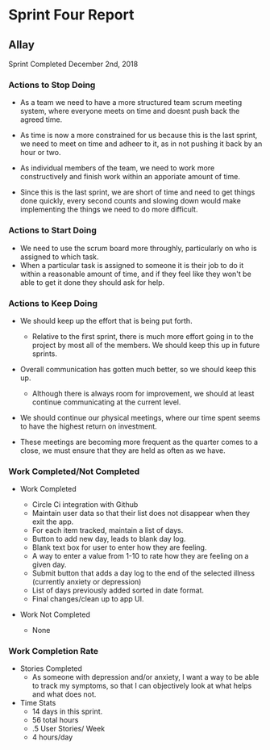 # Sprint Four Report
## Allay
Sprint Completed December 2nd, 2018

### Actions to Stop Doing
* As a team we need to have a more structured team scrum meeting system, where everyone meets on time and doesnt push back the agreed time.
 * As time is now a more constrained for us because this is the last sprint, we need to meet on time and adheer to it, as in not pushing it back by an hour or two.

* As individual members of the team, we need to work more constructively and finish work within an apporiate amount of time.
 * Since this is the last sprint, we are short of time and need to get things done quickly, every second counts and slowing down would make implementing the things we need to do more difficult.
 
### Actions to Start Doing
* We need to use the scrum board more throughly, particularly on who is assigned to which task.
 * When a particular task is assigned to someone it is their job to do it within a reasonable amount of time, and if they feel like they won't be able to get it done they should ask for help.
 
### Actions to Keep Doing

* We should keep up the effort that is being put forth.
  * Relative to the first sprint, there is much more effort going in to the project by most all of the members. We should keep this up in future sprints.

* Overall communication has gotten much better, so we should keep this up.
  * Although there is always room for improvement, we should at least continue communicating at the current level.
  
 * We should continue our physical meetings, where our time spent seems to have the highest return on investment.
  * These meetings are becoming more frequent as the quarter comes to a close, we must ensure that they are held as often as we have.

### Work Completed/Not Completed
* Work Completed
  * Circle Ci integration with Github
  * Maintain user data so that their list does not disappear when they exit the app.
  * For each item tracked, maintain a list of days.
  * Button to add new day, leads to blank day log.
  * Blank text box for user to enter how they are feeling.
  * A way to enter a value from 1-10 to rate how they are feeling on a given day.
  * Submit button that adds a day log to the end of the selected illness (currently anxiety or depression)
  * List of days previously added sorted in date format.
  * Final changes/clean up to app UI.

* Work Not Completed
  * None

### Work Completion Rate
* Stories Completed
  * As someone with depression and/or anxiety, I want a way to be able to track my symptoms, so that I can objectively look at what helps and what does not.
* Time Stats
  * 14 days in this sprint.
  * 56 total hours
  * .5 User Stories/ Week
  * 4 hours/day
